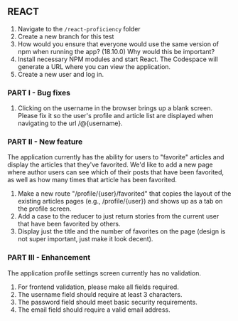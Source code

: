 ## REACT

1. Navigate to the `/react-proficiency` folder
2. Create a new branch for this test
3. How would you ensure that everyone would use the same version of npm when running the app? (18.10.0) Why would this be important?
4. Install necessary NPM modules and start React. The Codespace will generate a URL where you can view the application.
5. Create a new user and log in.

### PART I - Bug fixes

1. Clicking on the username in the browser brings up a blank screen. Please fix it so the user's profile and article list are displayed when navigating to the url /@{username}.

### PART II - New feature

The application currently has the ability for users to "favorite" articles and display the articles that they've favorited. We'd like to add a new page where author users can see which of their posts that have been favorited, as well as how many times that article has been favorited.

1. Make a new route "/profile/{user}/favorited" that copies the layout of the existing articles pages (e.g., /profile/{user}) and shows up as a tab on the profile screen.
2. Add a case to the reducer to just return stories from the current user that have been favorited by others.
3. Display just the title and the number of favorites on the page (design is not super important, just make it look decent).

### PART III - Enhancement

The application profile settings screen currently has no validation.

1. For frontend validation, please make all fields required.
2. The username field should require at least 3 characters.
3. The password field should meet basic security requirements.
4. The email field should require a valid email address.
